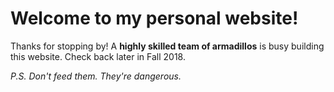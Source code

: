 # Welcome to my personal website!

Thanks for stopping by! A **highly skilled team of armadillos** is busy building this website. Check back later in Fall 2018.


*P.S. Don't feed them. They're dangerous.*
